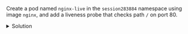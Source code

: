 Create a pod named `nginx-live` in the `session283884` namespace using image `nginx`, and add a liveness probe that checks path `/` on port 80.

<details><summary>Solution</summary>
<br>

```bash
cat <<EOF | kubectl -n session283884 apply -f -
apiVersion: v1
kind: Pod
metadata:
  name: nginx-live
spec:
  containers:
  - name: nginx
    image: nginx
    livenessProbe:
      httpGet:
        path: /
        port: 80
      initialDelaySeconds: 5
      periodSeconds: 10
EOF
```{{exec}}

```bash
kubectl -n session283884 get pod nginx-live
```{{exec}}

</details>